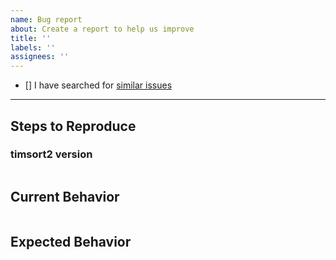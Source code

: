 ```yaml
---
name: Bug report
about: Create a report to help us improve
title: ''
labels: ''
assignees: ''
---
```


- [] I have searched for [similar issues](https://github.com/torathion/timsort2/issues)

---

## Steps to Reproduce

### timsort2 version

```js
```

## Current Behavior

```js
```

## Expected Behavior

```js
```
